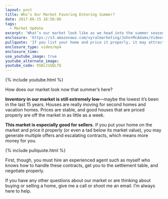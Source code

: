 ```yaml
---
layout: post
title: Who’s Our Market Favoring Entering Summer?
date: 2017-06-15 16:50:00
tags:
  - Market Update
excerpt: 'What’s our market look like as we head into the summer season? Inventory might be at its lowest level in 15 years, and prices are stable. This makes our market especially good for sellers. There are a few things you must know, though, to truly take advantage of that. To find out more, watch my latest video.'
enclosure: 'https://s3.amazonaws.com/vyralmarketing/John+McAdams/Videos/2017/June/Ocean+City+Real+Estate+Agent-+Whos+Our+Market+Favoring+Entering+Summer%253F+(1).mp4'
pullquote: 'If you list your home and price it properly, it may attract multiple offers.'
enclosure_type: video/mp4
enclosure_time:
use_youtube_image: true
youtube_alternate_image:
youtube_code: OSBiJ1GQLfQ
---
```



{% include youtube.html %}

How does our market look now that summer’s here?

**Inventory in our market is still extremely low**—maybe the lowest it’s been in the last 15 years. Houses are really moving for second homes and vacation homes. Prices are stable, and good houses that are priced properly are off the market in as little as a week.

**This market is especially good for sellers.** If you put your home on the market and price it properly (or even a tad below its market value), you may generate multiple offers and escalating contracts, which means more money for you.

{% include pullquote.html %}

First, though, you must hire an experienced agent such as myself who knows how to handle these contracts, get you to the settlement table, and negotiate properly.

If you have any other questions about our market or are thinking about buying or selling a home, give me a call or shoot me an email. I’m always here to help.